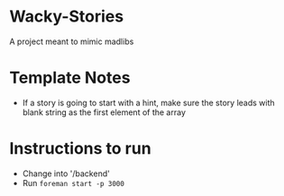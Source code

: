 # Wacky-Stories
A project meant to mimic madlibs

# Template Notes
- If a story is going to start with a hint, make sure the story leads with blank string as the first element of the array

# Instructions to run
- Change into '/backend'
- Run `foreman start -p 3000`
